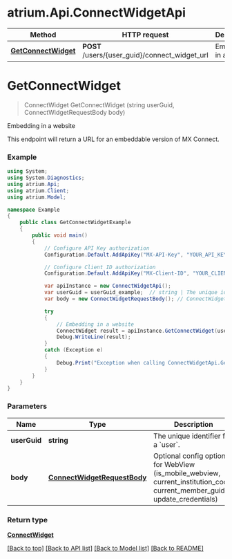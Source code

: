 # atrium.Api.ConnectWidgetApi

Method | HTTP request | Description
------------- | ------------- | -------------
[**GetConnectWidget**](ConnectWidgetApi.md#getconnectwidget) | **POST** /users/{user_guid}/connect_widget_url | Embedding in a website


<a name="getconnectwidget"></a>
# **GetConnectWidget**
> ConnectWidget GetConnectWidget (string userGuid, ConnectWidgetRequestBody body)

Embedding in a website

This endpoint will return a URL for an embeddable version of MX Connect.

### Example
```csharp
using System;
using System.Diagnostics;
using atrium.Api;
using atrium.Client;
using atrium.Model;

namespace Example
{
    public class GetConnectWidgetExample
    {
        public void main()
        {
            // Configure API Key authorization
            Configuration.Default.AddApiKey("MX-API-Key", "YOUR_API_KEY");

            // Configure Client ID authorization
            Configuration.Default.AddApiKey("MX-Client-ID", "YOUR_CLIENT_ID");

            var apiInstance = new ConnectWidgetApi();
            var userGuid = userGuid_example;  // string | The unique identifier for a `user`.
            var body = new ConnectWidgetRequestBody(); // ConnectWidgetRequestBody | Optional config options for WebView (is_mobile_webview, current_institution_code, current_member_guid, update_credentials)

            try
            {
                // Embedding in a website
                ConnectWidget result = apiInstance.GetConnectWidget(userGuid, body);
                Debug.WriteLine(result);
            }
            catch (Exception e)
            {
                Debug.Print("Exception when calling ConnectWidgetApi.GetConnectWidget: " + e.Message );
            }
        }
    }
}
```

### Parameters

Name | Type | Description  | Notes
------------- | ------------- | ------------- | -------------
 **userGuid** | **string**| The unique identifier for a &#x60;user&#x60;. | 
 **body** | [**ConnectWidgetRequestBody**](ConnectWidgetRequestBody.md)| Optional config options for WebView (is_mobile_webview, current_institution_code, current_member_guid, update_credentials) | 

### Return type

[**ConnectWidget**](ConnectWidget.md)

[[Back to top]](#) [[Back to API list]](../README.md#documentation-for-api-endpoints) [[Back to Model list]](../README.md#documentation-for-models) [[Back to README]](../README.md)

